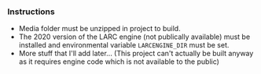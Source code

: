 ### Instructions
- Media folder must be unzipped in project to build.
- The 2020 version of the LARC engine (not publically available) must be installed and environmental variable `LARCENGINE_DIR` must be set.
- More stuff that I'll add later... (This project can't actually be built anyway as it requires engine code which is not available to the public)